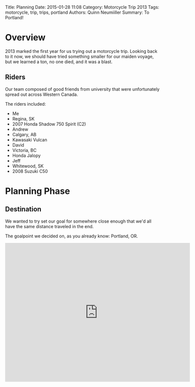 Title: Planning
Date: 2015-01-28 11:08
Category: Motorcycle Trip 2013
Tags: motorcycle, trip, trips, portland
Authors: Quinn Neumiiller
Summary: To Portland!

# Overview

2013 marked the first year for us trying out a motorcycle trip.
Looking back to it now, we should have tried something smaller for our maiden voyage,
but we learned a ton, no one died, and it was a blast.

## Riders

Our team composed of good friends from university that were unfortunately spread
out across Western Canada.

The riders included:

- Me
- Regina, SK
- 2007 Honda Shadow 750 Spirit (C2)
- Andrew
- Calgary, AB
- Kawasaki Vulcan
- David
- Victoria, BC
- Honda Jalopy
- Jeff
- Whitewood, SK
- 2008 Suzuki C50


# Planning Phase

## Destination

We wanted to try set our goal for somewhere close enough that we'd all have the
same distance traveled in the end.

The goalpoint we decided on, as you already know: Portland, OR.

<div>
<iframe src="https://www.google.com/maps/embed?pb=!1m29!1m12!1m3!1d5389086.687663001!2d-118.15035756359512!3d48.736246750261564!2m3!1f0!2f0!3f0!3m2!1i1024!2i768!4f13.1!4m14!1i1!3e0!4m5!1s0x5304f6bf47ed992b%3A0x5049e3295772690!2sSaskatoon%2C+SK!3m2!1d52.1332144!2d-106.6700458!4m5!1s0x54950b0b7da97427%3A0x1c36b9e6f6d18591!2sPortland%2C+OR%2C+USA!3m2!1d45.5230622!2d-122.67648159999999!5e0!3m2!1sen!2sca!4v1422465634140" width="600" height="450" frameborder="0" style="border:0">
</iframe>
</div>
